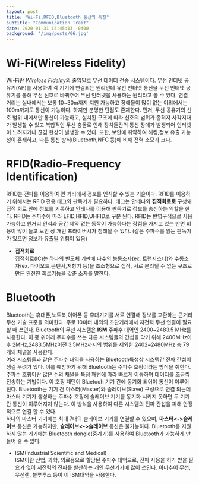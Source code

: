 ```yaml
---
layout: post
title: "Wi-Fi,RFID,Bluetooth 통신의 특징"
subtitle: "Communication Trait"
date: 2020-01-31 14:45:13 -0400
background: '/img/posts/06.jpg'
---
```


# __Wi-Fi(Wireless Fidelity)__
Wi-Fi란 *Wireless Fidelity*의 줄임말로 무선 데이터 전송 시스템이다. 무선 인터넷 공유기(AP)를 사용하여 각 기기에 연결되는 원리인데 유선 인터넷 통신을 무선 인터넷 공유기를 통해 무선 신호로 바꿔주어 무선 인터넷을 사용하는 원리라고 볼 수 있다. 연결 거리는 실내에서는 보통 10~30m까지 지원 가능하고 장애물이 많이 없는 야외에서는 100m까지도 통신이 가능하다. 하지만 분명한 단점도 존재한다. 먼저, 무선 공유기의 신호 범위 내에서만 통신이 가능하고, 설치된 구조에 따라 신호의 범위가 좁혀져 사각지대가 발생할 수 있고 복합적인 무선 충돌로 인해 장치들간의 통신 장애가 발생되어 인터넷이 느려지거나 끊김 현상이 발생할 수 있다. 또한, 보안에 취약하여 해킹,정보 유출 가능성이 존재하고, 다른 통신 방식(Bluetooth,NFC 등)에 비해 전력 소모가 크다.  

# __RFID(Radio-Frequency Identification)__  
RFID는 전파를 이용하여 먼 거리에서 정보를 인식할 수 있는 기술이다. RFID를 이용하기 위해서는 RFID 전용 태그와 판독기가 필요하다. 태그는 안테나와 __집적회로로__ 구성돼 집적 회로 안에 정보를 기록하고 안테나를 이용해 판독기로 정보를 송신하는 역할을 한다. RFID는 주파수에 따라 LFID,HFID,UHFID로 구분 된다. RFID는 반영구적으로 사용가능하고 원거리 인식과 공간 제약 없는 동작이 가능하다는 장점을 가지고 있는 반면 비용이 많이 들고 보안 상 개인 프라이버시가 침해될 수 있다. (같은 주파수를 읽는 판독기가 있으면 정보가 유출될 위험이 있음)  
* __집적회로__  
집적회로(IC)는 하나의 반도체 기판에 다수의 능동소자(ex. 트랜지스터)와 수동소자(ex. 다이오드,콘덴서,저항기 등)을 초소형으로 집적, 서로 분리될 수 없는 구조로 만든 완전한 회로기능을 갖춘 소자를 말한다.  

# __Bluetooth__  
Bluetooth는 휴대폰,노트북,이어폰 등 휴대기기를 서로 연결해 정보를 교환하는 근거리 무선 기술 표준을 의미한다. 주로 10미터 내외의 초단거리에서 저전력 무선 연결이 필요할 때 쓰인다. Bluetooth의 무선 시스템은 __ISM__ 주파수 대역인 2400~2483.5 MHz를 사용한다. 이 중 위아래 주파수를 쓰는 다른 시스템들의 간섭을 막기 위해 2400MHz이후 2MHz,2483.5MHz이전 3.5MHz까지의 범위를 제외한 2402~2480MHz 총 79개의 채널을 사용한다.   
여러 시스템들과 같은 주파수 대역을 사용하는 Bluetooth특성상 시스템간 전파 간섭이 생길 우려가 있다. 이를 예방하기 위해 Bluetooth는 주파수 호핑이라는 방식을 취한다. 주파수 호핑이란 많은 수의 채널을 특정 패턴에 따라 빠르게 이동하며 데이터를 조금씩 전송하는 기법이다. 이 호핑 패턴이 Bluetooh 기기 간에 동기화 되어야 통신이 이루어진다. Bluetooth는 기기 간 마스터(Master)와 슬레이브(Slave) 구성으로 연결 되는데 마스터 기기가 생성하는 주파수 호핑에 슬레이브 기기를 동기화 시키지 못하면 두 기기 간 통신이 이루어지지 않는다. 이 방식을 사용하여 다른 시스템의 전파 간섭을 피해 안정적으로 연결 할 수 있다.  
하나의 마스터 기기에는 최대 7대의 슬레이브 기기를 연결할 수 있으며, __마스터<->슬레이브__ 통신은 가능하지만, __슬레이브<->슬레이브__ 통신은 불가능하다. Bluetooth를 지원하지 않는 기기에는 Bluetooth dongle(중계기)를 사용하여 Bluetooth가 가능하게 만들어 줄 수 있다.  
* ISM(Industrial Scientific and Medical)  
ISM이란 산업, 과학, 의료용으로 할당된 주파수 대역으로, 전파 사용을 허가 받을 필요가 없어 저전력의 전파를 발산하는 개인 무선기기에 많이 쓰인다. 아마추어 무선, 무선랜, 블루투스 등이 이 ISM대역을 사용한다.

